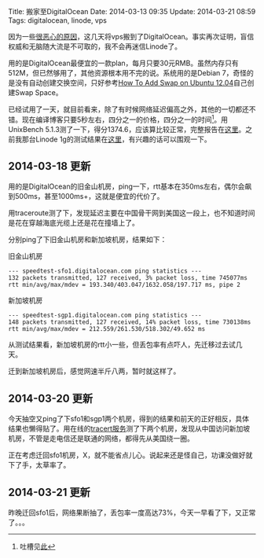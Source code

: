 Title: 搬家至DigitalOcean
Date: 2014-03-13 09:35
Update: 2014-03-21 08:59
Tags: digitalocean, linode, vps

[1]: /life/thinking-about-moving-away-from-linode.html
[2]: /static/plain/digitalocean-512m-unixbench-report-20140313.txt
[3]: /static/plain/linode-1g-unixbench-report-20140126.txt

因为一些[很恶心的原因][1]，这几天将vps搬到了DigitalOcean。事实再次证明，盲信权威和无脑随大流是不可取的，我不会再迷信Linode了。

用的是DigitalOcean最便宜的一款plan，每月只要30元RMB。虽然内存只有512M，但已然够用了，其他资源根本用不完的说。系统用的是Debian 7，奇怪的是没有自动创建交换空间，只好参考[How To Add Swap on Ubuntu 12.04](https://www.digitalocean.com/community/articles/how-to-add-swap-on-ubuntu-12-04)自己创建Swap Space。

已经试用了一天，就目前看来，除了有时候网络延迟偏高之外，其他的一切都还不错。现在编译博客只要5秒左右，四分之一的价格，四分之一的时间[^1]。用UnixBench 5.1.3测了一下，得分1374.6，应该算比较正常，完整报告在[这里][2]。之前我那台Linode 1g的测试结果在[这里][3]，有兴趣的话可以围观一下。

## 2014-03-18 更新
用的是DigitalOcean的旧金山机房，ping一下，rtt基本在350ms左右，偶尔会飙到500ms，甚至1000ms+，这就是便宜的代价了。

用traceroute测了下，发现延迟主要在中国骨干网到美国这一段上，也不知道时间是花在穿越海底光缆上还是花在撞墙上了。

分别ping了下旧金山机房和新加坡机房，结果如下：

旧金山机房

    --- speedtest-sfo1.digitalocean.com ping statistics ---
    132 packets transmitted, 127 received, 3% packet loss, time 745077ms
    rtt min/avg/max/mdev = 193.340/403.047/1632.058/197.717 ms, pipe 2

新加坡机房

    --- speedtest-sgp1.digitalocean.com ping statistics ---
    148 packets transmitted, 127 received, 14% packet loss, time 730138ms
    rtt min/avg/max/mdev = 212.559/261.530/518.302/49.652 ms

从测试结果看，新加坡机房的rtt小一些，但丢包率有点吓人，先迁移过去试几天。

迁到新加坡机房后，感觉网速半斤八两，暂时就这样了。

## 2014-03-20 更新
今天抽空又ping了下sfo1和sgp1两个机房，得到的结果和前天的正好相反，具体结果也懒得贴了。用在线的[tracert服务](http://www.webkaka.com/Tracert.aspx)测了下两个机房，发现从中国访问新加坡机房，不管是走电信还是联通的网络，都得先从美国绕一圈。

正在考虑迁回sfo1机房，X，就不能省点儿心。说起来还是怪自己，功课没做好就下了手，太草率了。

## 2014-03-21 更新
昨晚迁回sfo1后，网络果断抽了，丢包率一度高达73%，今天一早看了下，又正常了。。。

[^1]: 吐槽见[此][1]

